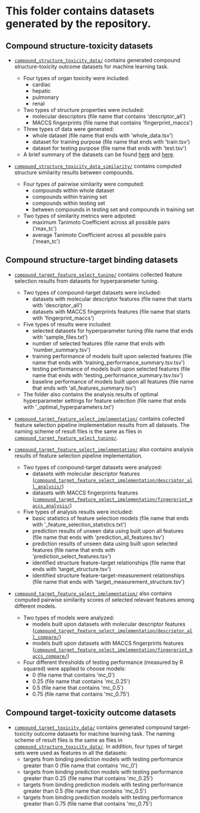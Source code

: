 # This folder contains datasets generated by the repository.

## Compound structure-toxicity datasets

+ [`compound_structure_toxicity_data/`](compound_structure_toxicity_data/) contains generated compound structure-toxicity outcome datasets for machine learning task. 
  + Four types of organ toxicity were included: 
    + cardiac
    + hepatic
    + pulmonary
    + renal 
  + Two types of structure properties were included:
    + molecular descriptors (file name that contains 'descriptor_all')
    + MACCS fingerprints (file name that contains 'fingerprint_maccs') 
  + Three types of data were generated:
    + whole dataset (file name that ends with 'whole_data.tsv')
    + dataset for training purpose (file name that ends with 'train.tsv')
    + dataset for testing purpose (file name that ends with 'test.tsv')
  + A brief summary of the datasets can be found [here](compound_structure_toxicity_data/offsides_compounds_descriptor_all_toxicity_whole_data_summary.tsv) and [here](compound_structure_toxicity_data/offsides_compounds_fingerprint_maccs_toxicity_whole_data_summary.tsv).

+ [`compound_structure_toxicity_data_similarity/`](compound_structure_toxicity_data_similarity/) contains computed structure similarity results between compounds.
  + Four types of pairwise similarity were computed:
    + compounds within whole dataset
    + compounds within training set
    + compounds within testing set
    + between compounds in testing set and compounds in training set
  + Two types of similarity metrics were adpoted:
    + maximum Tanimoto Coefficient across all possible pairs ('max_tc')
    + average Tanimoto Coefficient across all possible pairs ('mean_tc') 

## Compound structure-target binding datasets

+ [`compound_target_feature_select_tuning/`](compound_target_feature_select_tuning/) contains collected feature selection results from datasets for hyperparameter tuning. 
  + Two types of compound-target datasets were included:
    + datasets with molecular descriptor features (file name that starts with 'descriptor_all')
    + datasets with MACCS fingerprints features (file name that starts with 'fingerprint_maccs')
  + Five types of results were included:
    + selected datasets for hyperparameter tuning (file name that ends with 'sample_files.txt')
    + number of selected features (file name that ends with 'number_summary.tsv')
    + training performance of models built upon selected features (file name that ends with 'training_performance_summary.tsv.tsv')
    + testing performance of models built upon selected features (file name that ends with 'testing_performance_summary.tsv.tsv')
    + baseline performance of models built upon all features (file name that ends with 'all_features_summary.tsv')
  + The folder also contains the analysis results of optimal hyperparameter settings for feature selection (file name that ends with '_optimal_hyperparameters.txt')

+ [`compound_target_feature_select_implementation/`](compound_target_feature_select_implementation/) contains collected feature selection pipeline implementation results from all datasets. The naming scheme of result files is the same as files in [`compound_target_feature_select_tuning/`](compound_target_feature_select_tuning/). 

+ [`compound_target_feature_select_implementation/`](compound_target_feature_select_implementation/) also contains analysis results of feature selection pipeline implementation. 
  + Two types of compound-target datasets were analyzed:
    + datasets with molecular descriptor features ([`compound_target_feature_select_implementation/descriptor_all_analysis/`](compound_target_feature_select_implementation/descriptor_all_analysis/))
    + datasets with MACCS fingerprints features ([`compound_target_feature_select_implementation/fingerprint_maccs_analysis/`](compound_target_feature_select_implementation/fingerprint_maccs_analysis/)) 
  + Five types of analysis results were included: 
    + basic statistics of feature selection models (file name that ends with '_feature_selection_statistics.txt')
    + prediction results of unseen data using built upon all features (file name that ends with 'prediction_all_features.tsv')
    + prediction results of unseen data using built upon selected features (file name that ends with 'prediction_select_features.tsv')
    + identified structure feature-target relationships (file name that ends with 'target_structure.tsv')
    + identified structure feature-target-measurement relationships (file name that ends with 'target_measurement_structure.tsv')

+ [`compound_target_feature_select_implementation/`](compound_target_feature_select_implementation/) also contains computed pairwise similarity scores of selected relevant features among different models. 
  + Two types of models were analyzed:
    + models built upon datasets with molecular descriptor features ([`compound_target_feature_select_implementation/descriptor_all_compare/`](compound_target_feature_select_implementation/descriptor_all_compare/))
    + models built upon datasets with MACCS fingerprints features ([`compound_target_feature_select_implementation/fingerprint_maccs_compare/`](compound_target_feature_select_implementation/fingerprint_maccs_compare/)) 
  + Four different thresholds of testing performance (measured by R squared) were applied to choose models: 
    + 0 (file name that contains 'mc_0')
    + 0.25 (file name that contains 'mc_0.25')
    + 0.5 (file name that contains 'mc_0.5')
    + 0.75 (file name that contains 'mc_0.75')
   
## Compound target-toxicity outcome datasets

+ [`compound_target_toxicity_data/`](compound_target_toxicity_data/) contains generated compound target-toxicity outcome datasets for machine learning task. The naming scheme of result files is the same as files in [`compound_structure_toxicity_data/`](compound_structure_toxicity_data/). In addition, four types of target sets were used as features in all the datasets:
    + targets from binding prediction models with testing performance greater than 0 (file name that contains 'mc_0')
    + targets from binding prediction models with testing performance greater than 0.25 (file name that contains 'mc_0.25')
    + targets from binding prediction models with testing performance greater than 0.5 (file name that contains 'mc_0.5')
    + targets from binding prediction models with testing performance greater than 0.75 (file name that contains 'mc_0.75') 
